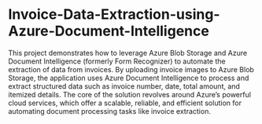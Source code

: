 # Invoice-Data-Extraction-using-Azure-Document-Intelligence

This project demonstrates how to leverage Azure Blob Storage and Azure Document Intelligence (formerly Form Recognizer) to automate the extraction of data from invoices. By uploading invoice images to Azure Blob Storage, the application uses Azure Document Intelligence to process and extract structured data such as invoice number, date, total amount, and itemized details.
The core of the solution revolves around Azure’s powerful cloud services, which offer a scalable, reliable, and efficient solution for automating document processing tasks like invoice extraction.
